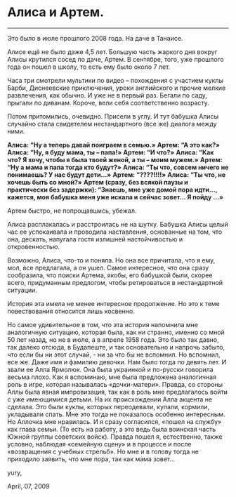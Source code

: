 # Алиса и Артем.

* * *

Это было в июле прошлого 2008 года. На даче в Танаисе.  

Алисе ещё не было даже 4,5 лет. Большую часть жаркого дня вокруг Алисы крутился сосед по даче, Артем. В сентябре, того, уже прошлого года он пошел в школу, то есть ему было около 7 лет. 

Часа три смотрели мультики по видео – похождения  с участием  куклы Барби, Диснеевские приключения, уроки английского и прочие мелкие развлечения, как обычно. И уже не в первый раз. Бегали по саду, прыгали по диванам. Короче, вели себя соответственно возрасту. 

Потом притомились, очевидно. Присели в углу. И тут бабушка Алисы случайно стала свидетелем  нестандартного (все же) диалога между ними. 

**Алиса: “Ну а теперь давай поиграем в семью.»**
**Артем: “А это как?»**
**Алиса: “Ну, я буду мама, ты – папа!»**
**Артем: “И что?»**
**Алиса: “Как что? Я хочу, чтобы я была твоей женой, а ты – моим мужем.»**
**Артем: “Ну а мама и папа тогда кто будут?»**
**Алиса: “Ты что, совсем ничего не понимаешь? У нас будут дети…»**
**Артем: “????!!!!»**
**Алиса: “Ты что, не хочешь быть со мной?»**
**Артем (сразу, без всякой паузы и практически без задержки): “Знаешь, мне уже домой пора идти…, кажется, моя бабушка меня уже искала и сейчас зовет… Я пойду …»**

Артем быстро, не попрощавшись, убежал. 

Алиса расплакалась и расстроилась не на шутку.   Бабушка Алисы целый час ее успокаивала и проводила наставления, основанные на том, что она, дескать, напугала гостя излишней настойчивостью и откровенностью. 

Возможно, Алиса, что-то и поняла. Но она все причитала, что я ему, мол, все предлагала, а он ушел. Самое интересное, что она сразу сообразила, что поиски Артема, якобы, его бабушкой были, скорее всего, придуманным предлогом, чтобы ретироваться в нестандартной ситуации. 

История эта имела не менее интересное продолжение. Но это к теме повествования относится лишь косвенно.

Но самое удивительное в том, что эта история напомнила мне аналогичную ситуацию, которая была, как ни странно, именно со мной 50 лет назад, но не в июле, а в апреле 1958 года.  Это было так давно, так далеко отсюда,  в Будапеште, и так основательно и напрочь забыто, что если бы ни этот случай, - ни за что бы не вспомнил. Но вспомнил, все же.  Даже имя и фамилию девочки. Нам было тогда по девять лет. И звали ее Алла Ярмолюк. Она была украинкой и по-русски говорила весьма плохо. Как я вспоминаю, мне была предложена аналогичная роль в игре, которая называлась «дочки-матери». Правда, со стороны Аллы была явная импровизация, так как в роль мне предлагалось войти с уже имеющимися детьми. На их происхождении Алла акцента не сделала.  Это были куклы, которых переодевали, купали, кормили, укладывали спать. Мне это тогда не показалось особенно интересным. Но Аллочка мне нравилась. И я сразу согласился, «пошел на службу» как глава семьи. (То есть на работу, а это ведь была воинская часть Южной группы советских войск).  Правда пошел я, естественно, также условно, наблюдая «семейную сцену» и в процессе и после «возвращения с учебных стрельб».  Но мне и в голову тогда не приходило заявить, что мне пора, так как мама зовет…

yury, 

April, 07, 2009
